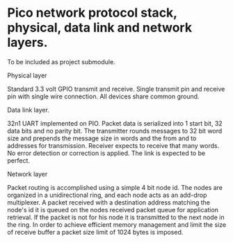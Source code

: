 # Pico network protocol stack, physical, data link and network layers.
To be included as project submodule.

Physical layer

Standard 3.3 volt GPIO transmit and receive. Single transmit pin and receive pin with single wire connection. All devices share common ground.

Data link layer.

32n1 UART implemented on PIO. Packet data is serialized into 1 start bit, 32 data bits and no parity bit. The transmitter rounds messages to 32 bit word size and prepends the message size in words and the from and to addresses for transmission. Receiver expects to receive that many words. No error detection or correction is applied. The link is expected to be perfect.

Network layer

Packet routing is accomplished using a simple 4 bit node id. The nodes are organized in a unidirectional ring, and each node acts as an add-drop multiplexer. A packet received with a destination address matching the node's id it is queued on the nodes received packet queue for application retrieval. If the packet is not for his node it is transmitted to the next node in the ring. In order to achieve efficient memory management and limit the size of receive buffer a packet size limit of 1024 bytes is imposed.

